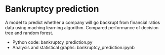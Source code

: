 # Bankruptcy prediction
A model to predict whether a company will go backrupt from financial ratios data using maching learning algorithm. Compared performance of decision tree and random forest.
* Python code: bankruptcy_prediction.py
* Analysis and statistical graphs: bankruptcy_prediction.ipynb
